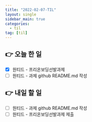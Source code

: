 ```yaml
---
title: "2022-02-07-TIL"
layout: single
sidebar_main: true
categories:
  - til
tag: [til]
---
```


## 👉 오늘 한 일

- [x] 원티드 - 프리온보딩선발과제
- [ ] 원티드 - 과제 github README.md 작성

## 👉 내일 할 일

- [ ] 원티드 - 과제 github README.md 작성
- [ ] 원티드 - 프리온보딩선발과제 제출

<br /><br /><br /><br />
